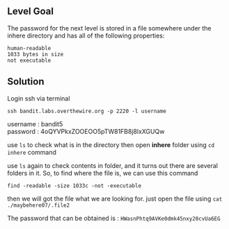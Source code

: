 ## Level Goal

The password for the next level is stored in a file somewhere under the inhere directory and has all of the following properties:

    human-readable
    1033 bytes in size
    not executable

## Solution

Login ssh via terminal

``` 
ssh bandit.labs.overthewire.org -p 2220 -l username 
```
 
username : bandit5 <br>
password : 4oQYVPkxZOOEOO5pTW81FB8j8lxXGUQw

use ```ls``` to check what is in the directory
then open **inhere** folder using ```cd inhere``` command

use ```ls``` again to check contents in folder, and it turns out there are several folders in it. So, to find where the file is, we can use this command

```
find -readable -size 1033c -not -executable
```
then we will got the file what we are looking for.
just open the file using ```cat ./maybehere07/.file2``` 

The password that can be obtained is : ```HWasnPhtq9AVKe0dmk45nxy20cvUa6EG```


